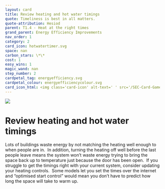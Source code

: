 ```yaml
---
layout: card
title: Review heating and hot water timings
quote: Timeliness is best in all matters.
quote-attribution: Hesiod
parent: T1.4 - Heat at the right times
grand_parent: Energy Efficiency Improvements 
nav_order: 1
category: 2
card_icon: hotwatertimer.svg
space: nan
carbon_stars: \*\*
cost: 1
easy_wins: 1
magic_wand: nan
step_number: 2
cardpetal_tag: energyefficiency.svg
cardpetal_colour: energyefficiencycolour.svg
card_icon_html: <img class='card-icon' alt-text=' ' src='/SEC-Card-Game/graphics/card_icons/hotwatertimer.svg'>
---
```


<img class='card-icon' alt-text=' ' src='/SEC-Card-Game/graphics/card_icons/hotwatertimer.svg'>
<h1>Review heating and hot water timings</h1>

<p>Lots of buildings waste energy by not matching the heating well enough to when people are in.  In addition, turning the heating off well before the last people leave means the system won’t waste energy trying to bring the space back up to temperature just because the door has been open.  If you struggle to get the timings right with your current system, consider updating your heating controls.  Some models let you set the times over the internet and “optimised start control” would mean you don’t have to predict how long the space will take to warm up.</p> 


